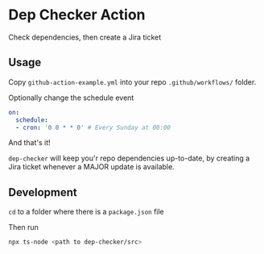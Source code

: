 # Dep Checker Action

Check dependencies, then create a Jira ticket

## Usage
Copy `github-action-example.yml` into your repo `.github/workflows/` folder.

Optionally change the schedule event
```yaml
on:
  schedule:
  - cron: '0 0 * * 0' # Every Sunday at 00:00
```

And that's it!  

`dep-checker` will keep you'r repo dependencies up-to-date, by creating a Jira ticket whenever a MAJOR update is available.

## Development

`cd` to a folder where there is a `package.json` file

Then run
```bash
npx ts-node <path to dep-checker/src>
```
